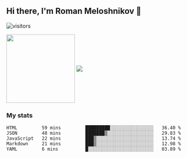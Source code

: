 ## Hi there, I'm Roman Meloshnikov 👋

![visitors](https://visitor-badge.glitch.me/badge?page_id=aldangold.id)

<!--
**Surtt/Surtt** is a ✨ _special_ ✨ repository because its `README.md` (this file) appears on your GitHub profile.

Here are some ideas to get you started:

- 🔭 I’m currently working on ...
- 🌱 I’m currently learning ...
- 👯 I’m looking to collaborate on ...
- 🤔 I’m looking for help with ...
- 💬 Ask me about ...
- 📫 How to reach me: ...
- 😄 Pronouns: ...
- ⚡ Fun fact: ...
-->

<span>
<a>
<img align="center" height="180em" src="https://github-readme-stats.vercel.app/api?username=aldangold&show_icons=true&hide_border=true&&count_private=true&include_all_commits=true" />
</a>
<a href="https://github.com/surtt/github-readme-stats">
<img align="center" src="https://github-readme-stats.vercel.app/api/top-langs/?username=aldangold&layout=compact&hide_border=true" />
</a>
</span>


### My stats
<!--START_SECTION:waka-->
```text
HTML         59 mins         █████████░░░░░░░░░░░░░░░░   36.40 % 
JSON         48 mins         ███████▒░░░░░░░░░░░░░░░░░   29.83 % 
JavaScript   22 mins         ███▒░░░░░░░░░░░░░░░░░░░░░   13.74 % 
Markdown     21 mins         ███▒░░░░░░░░░░░░░░░░░░░░░   12.98 % 
YAML         6 mins          █░░░░░░░░░░░░░░░░░░░░░░░░   03.89 % 
```
<!--END_SECTION:waka-->

